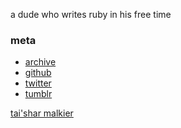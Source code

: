 a dude who writes ruby in his free time

### meta

- [archive](/archive)
- [github](http://github.com/andrew12)
- [twitter](http://twitter.com/andrew12_)
- [tumblr](http://andrew12.tumblr.com)

<p><a id="malkier" href='http://www.malkier.net/'>tai'shar malkier</a></p>